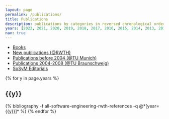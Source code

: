 ```yaml
---
layout: page
permalink: /publications/
title: Publications
description: publications by categories in reversed chronological order. generated by jekyll-scholar.
years: [2022, 2021, 2020, 2019, 2018, 2017, 2016, 2015, 2014, 2013, 2012, 2011, 2010, 2009]
nav: true
---
```


- [Books](https://www.se-rwth.de/books)
- [New publications (@RWTH)](https://www.se-rwth.de/publications)
- [Publications before 2004 (@TU Munich)](https://www.se-rwth.de/~rumpe/publications)
- [Publications 2004-2008 (@TU Braunschweig)](https://www.se-rwth.de/~rumpe/publications20042008)
- [SoSyM Editorials](http://www.sosym.org/editorials/)
<div class="publications">

{% for y in page.years %}
  <h2 class="year">{{y}}</h2>
  {% bibliography -f all-software-engineering-rwth-references -q @*[year={{y}}]* %}
{% endfor %}

</div>
